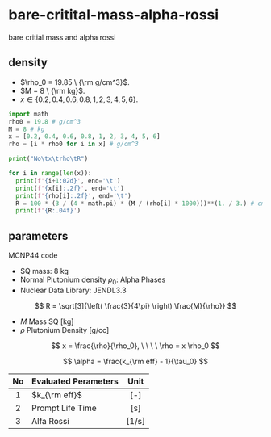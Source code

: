 # bare-critital-mass-alpha-rossi
bare critial mass and alpha rossi


## density
+ $\rho_0 = 19.85 \ {\rm g/cm^3}$.
+ $M = 8 \ {\rm kg}$.
+ $x \in \{0.2, 0.4, 0.6, 0.8, 1, 2, 3, 4, 5, 6\}$.

```python
import math
rho0 = 19.8 # g/cm^3
M = 8 # kg
x = [0.2, 0.4, 0.6, 0.8, 1, 2, 3, 4, 5, 6]
rho = [i * rho0 for i in x] # g/cm^3

print("No\tx\trho\tR")

for i in range(len(x)):
  print(f'{i+1:02d}', end='\t')
  print(f'{x[i]:.2f}', end='\t')
  print(f'{rho[i]:.2f}', end='\t')
  R = 100 * (3 / (4 * math.pi) * (M / (rho[i] * 1000)))**(1. / 3.) # cm
  print(f'{R:.04f}')
```



## parameters
MCNP44 code
+ SQ mass: 8 kg
+ Normal Plutonium density $\rho_0$: Alpha Phases
+ Nuclear Data Library: JENDL3.3

$$
R = \sqrt[3]{\left( \frac{3}{4\pi} \right) \frac{M}{\rho}}
$$

  + $M$ Mass SQ [kg]
  + $\rho$ Plutonium Density [g/cc]
  
$$
x = \frac{\rho}{\rho_0}, \ \ \ \ \rho = x \rho_0
$$


$$
\alpha = \frac{k_{\rm eff} - 1}{\tau_0}
$$


No | Evaluated Perameters | Unit
:-: | :- | :-:
1 | $k_{\rm eff}$ | [-]
2 | Prompt Life Time | [s]
3 | Alfa Rossi | [1/s]